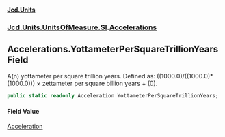 #### [Jcd.Units](index.md 'index')
### [Jcd.Units.UnitsOfMeasure.SI](Jcd.Units.UnitsOfMeasure.SI.md 'Jcd.Units.UnitsOfMeasure.SI').[Accelerations](Accelerations.md 'Jcd.Units.UnitsOfMeasure.SI.Accelerations')

## Accelerations.YottameterPerSquareTrillionYears Field

A(n) yottameter per square trillion years. Defined as: ((1000.0)/((1000.0)*(1000.0))) × zettameter per square billion years + (0).

```csharp
public static readonly Acceleration YottameterPerSquareTrillionYears;
```

#### Field Value
[Acceleration](Acceleration.md 'Jcd.Units.UnitTypes.Acceleration')